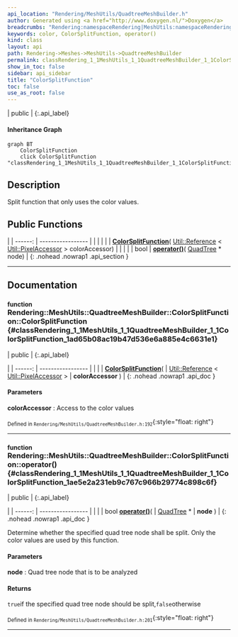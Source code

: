 ```yaml
---
api_location: "Rendering/MeshUtils/QuadtreeMeshBuilder.h"
author: Generated using <a href="http://www.doxygen.nl/">Doxygen</a>
breadcrumbs: "Rendering:namespaceRendering|MeshUtils:namespaceRendering_1_1MeshUtils|QuadtreeMeshBuilder:classRendering_1_1MeshUtils_1_1QuadtreeMeshBuilder"
keywords: color, ColorSplitFunction, operator()
kind: class
layout: api
path: Rendering->Meshes->MeshUtils->QuadtreeMeshBuilder
permalink: classRendering_1_1MeshUtils_1_1QuadtreeMeshBuilder_1_1ColorSplitFunction
show_in_toc: false
sidebar: api_sidebar
title: "ColorSplitFunction"
toc: false
use_as_root: false
---
```


| public |
{:.api_label}

#### Inheritance Graph

```mermaid
graph BT
	ColorSplitFunction
	click ColorSplitFunction "classRendering_1_1MeshUtils_1_1QuadtreeMeshBuilder_1_1ColorSplitFunction"
```

## Description

Split function that only uses the color values.



## Public Functions

|
| ------: | ----------------- |
|  | |
|  | **[ColorSplitFunction](#classRendering_1_1MeshUtils_1_1QuadtreeMeshBuilder_1_1ColorSplitFunction_1ad65b08ac19b47d536e6a885e4c6631e1)**( [Util::Reference](classUtil_1_1Reference) < [Util::PixelAccessor](classUtil_1_1PixelAccessor) > colorAccessor) |
|  | |
| bool | **[operator()](#classRendering_1_1MeshUtils_1_1QuadtreeMeshBuilder_1_1ColorSplitFunction_1ae5e2a231eb9c767c966b29774c898c6f)**( [QuadTree](classRendering_1_1MeshUtils_1_1QuadtreeMeshBuilder_1_1QuadTree) * node) |
{: .nohead .nowrap1 .api_section }


-------------------------------------------------------------------

## Documentation

### <small>function</small><br/> Rendering::MeshUtils::QuadtreeMeshBuilder::ColorSplitFunction::ColorSplitFunction {#classRendering_1_1MeshUtils_1_1QuadtreeMeshBuilder_1_1ColorSplitFunction_1ad65b08ac19b47d536e6a885e4c6631e1}

| public |
{:.api_label}

|
| ------: | ----------------- |
|  |
|  **[ColorSplitFunction](#classRendering_1_1MeshUtils_1_1QuadtreeMeshBuilder_1_1ColorSplitFunction_1ad65b08ac19b47d536e6a885e4c6631e1)**( |  [Util::Reference](classUtil_1_1Reference) < [Util::PixelAccessor](classUtil_1_1PixelAccessor) > | **colorAccessor** ) |
{: .nohead .nowrap1 .api_doc }




#### Parameters
**colorAccessor**
:  Access to the color values







<sub>Defined in `Rendering/MeshUtils/QuadtreeMeshBuilder.h:192`</sub>{:style="float: right"}

-------------------------------------------------------------------

### <small>function</small><br/> Rendering::MeshUtils::QuadtreeMeshBuilder::ColorSplitFunction::operator() {#classRendering_1_1MeshUtils_1_1QuadtreeMeshBuilder_1_1ColorSplitFunction_1ae5e2a231eb9c767c966b29774c898c6f}

| public |
{:.api_label}

|
| ------: | ----------------- |
|  |
| bool **[operator()](#classRendering_1_1MeshUtils_1_1QuadtreeMeshBuilder_1_1ColorSplitFunction_1ae5e2a231eb9c767c966b29774c898c6f)**( |  [QuadTree](classRendering_1_1MeshUtils_1_1QuadtreeMeshBuilder_1_1QuadTree) * | **node** ) |
{: .nohead .nowrap1 .api_doc }



Determine whether the specified quad tree node shall be split. Only the color values are used by this function.


#### Parameters
**node**
:  Quad tree node that is to be analyzed




#### Returns
`true`if the specified quad tree node should be split,`false`otherwise





<sub>Defined in `Rendering/MeshUtils/QuadtreeMeshBuilder.h:201`</sub>{:style="float: right"}

-------------------------------------------------------------------

